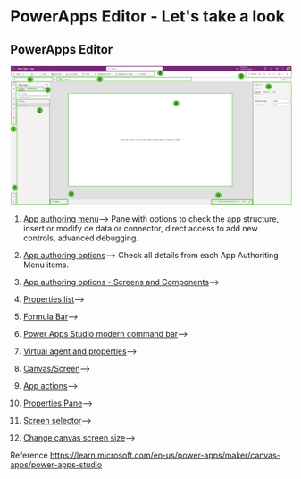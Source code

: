 # PowerApps Editor - Let's take a look

## PowerApps Editor

![PowerApps1](/PowerApps/assets/Topic3/2023-11-07_22-23-31.png)

1. [App authoring menu](https://github.com/felixbons/PowerPlatform/blob/main/PowerApps/beginner/PowerApps%20Editor/1%20App%20authoring%20menu.md)--> Pane with options to check the app structure, insert or modify de data or connector, direct access to add new controls, advanced debugging.<br>

2. [App authoring options](https://github.com/felixbons/PowerPlatform/blob/main/PowerApps/beginner/PowerApps%20Editor/2%20App%20authoring%20options.md)--> Check all details from each App Authoriting Menu items.

3. [App authoring options - Screens and Components](https://github.com/felixbons/PowerPlatform/blob/main/PowerApps/beginner/PowerApps%20Editor/3%20App%20authoring%20options%20-%20Screens%20and%20Components.md)-->

4. [Properties list](https://github.com/felixbons/PowerPlatform/blob/main/PowerApps/beginner/PowerApps%20Editor/4%20Properties%20list.md)-->

5. [Formula Bar](https://github.com/felixbons/PowerPlatform/blob/main/PowerApps/beginner/PowerApps%20Editor/5%20Formula%20Bar.md)-->

6. [Power Apps Studio modern command bar](https://github.com/felixbons/PowerPlatform/blob/main/PowerApps/beginner/PowerApps%20Editor/6%20Power%20Apps%20Studio%20modern%20command%20bar.md)-->

7. [Virtual agent and properties](https://github.com/felixbons/PowerPlatform/blob/main/PowerApps/beginner/PowerApps%20Editor/7%20Virtual%20agent%20and%20properties.md)-->

8. [Canvas/Screen](https://github.com/felixbons/PowerPlatform/blob/main/PowerApps/beginner/PowerApps%20Editor/8%20Canvas%20and%20Screen.md)-->

9. [App actions](https://github.com/felixbons/PowerPlatform/blob/main/PowerApps/beginner/PowerApps%20Editor/9%20App%20actions.md)-->

10. [Properties Pane](https://github.com/felixbons/PowerPlatform/blob/main/PowerApps/beginner/PowerApps%20Editor/10%20Properties%20Pane.md)-->

11. [Screen selector](https://github.com/felixbons/PowerPlatform/blob/main/PowerApps/beginner/PowerApps%20Editor/11%20Screen%20selector.md)-->

12. [Change canvas screen size](https://github.com/felixbons/PowerPlatform/blob/main/PowerApps/beginner/PowerApps%20Editor/12%20Change%20canvas%20screen%20size.md)-->




Reference
https://learn.microsoft.com/en-us/power-apps/maker/canvas-apps/power-apps-studio